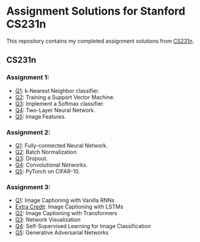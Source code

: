 # Assignment Solutions for Stanford CS231n
 
This repository contains my completed assignment solutions from [CS231n](http://cs231n.stanford.edu/).

## CS231n
### Assignment 1:
- [Q1](https://github.com/parmarkrish/cs231n/blob/main/assignment1/knn.ipynb): k-Nearest Neighbor classifier.
- [Q2](https://github.com/parmarkrish/cs231n/blob/main/assignment1/svm.ipynb): Training a Support Vector Machine.
- [Q3](https://github.com/parmarkrish/cs231n/blob/main/assignment1/softmax.ipynb): Implement a Softmax classifier.
- [Q4](https://github.com/parmarkrish/cs231n/blob/main/assignment1/two_layer_net.ipynb): Two-Layer Neural Network.
- [Q5](https://github.com/parmarkrish/cs231n/blob/main/assignment1/features.ipynb): Image Features.

### Assignment 2:
- [Q1](https://github.com/parmarkrish/cs231n/blob/main/assignment2/FullyConnectedNets.ipynb): Fully-connected Neural Network.
- [Q2](https://github.com/parmarkrish/cs231n/blob/main/assignment2/BatchNormalization.ipynb): Batch Normalization.
- [Q3](https://github.com/parmarkrish/cs231n/blob/main/assignment2/Dropout.ipynb): Dropout.
- [Q4](https://github.com/parmarkrish/cs231n/blob/main/assignment2/ConvolutionalNetworks.ipynb): Convolutional Networks.
- [Q5](https://github.com/parmarkrish/cs231n/blob/main/assignment2/PyTorch.ipynb): PyTorch on CIFAR-10.

### Assignment 3:
- [Q1](https://github.com/parmarkrish/cs231n/blob/main/assignment3/RNN_Captioning.ipynb): Image Captioning with Vanilla RNNs
- [Extra Credit](https://github.com/parmarkrish/cs231n/blob/main/assignment3/LSTM_Captioning.ipynb): Image Captioning with LSTMs
- [Q2](https://github.com/parmarkrish/cs231n/blob/main/assignment3/Transformer_Captioning.ipynb): Image Captioning with Transformers
- [Q3](https://github.com/parmarkrish/cs231n/blob/main/assignment3/Network_Visualization.ipynb): Network Visualization
- [Q4](https://github.com/parmarkrish/cs231n/blob/main/assignment3/Self_Supervised_Learning.ipynb): Self-Supervised Learning for Image Classification
- [Q5](https://github.com/parmarkrish/cs231n/blob/main/assignment3/Generative_Adversarial_Networks.ipynb): Generative Adversarial Networks
